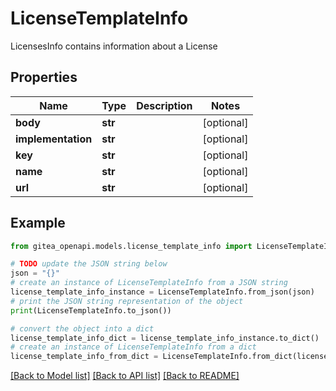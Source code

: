 # LicenseTemplateInfo

LicensesInfo contains information about a License

## Properties

Name | Type | Description | Notes
------------ | ------------- | ------------- | -------------
**body** | **str** |  | [optional] 
**implementation** | **str** |  | [optional] 
**key** | **str** |  | [optional] 
**name** | **str** |  | [optional] 
**url** | **str** |  | [optional] 

## Example

```python
from gitea_openapi.models.license_template_info import LicenseTemplateInfo

# TODO update the JSON string below
json = "{}"
# create an instance of LicenseTemplateInfo from a JSON string
license_template_info_instance = LicenseTemplateInfo.from_json(json)
# print the JSON string representation of the object
print(LicenseTemplateInfo.to_json())

# convert the object into a dict
license_template_info_dict = license_template_info_instance.to_dict()
# create an instance of LicenseTemplateInfo from a dict
license_template_info_from_dict = LicenseTemplateInfo.from_dict(license_template_info_dict)
```
[[Back to Model list]](../README.md#documentation-for-models) [[Back to API list]](../README.md#documentation-for-api-endpoints) [[Back to README]](../README.md)


